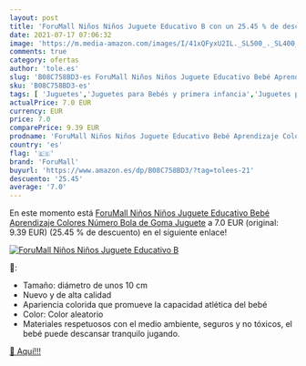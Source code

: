```yaml
---
layout: post
title: 'ForuMall Niños Niños Juguete Educativo B con un 25.45 % de descuento'
date: 2021-07-17 07:06:32
image: 'https://m.media-amazon.com/images/I/41xQFyxU2IL._SL500_._SL400_.jpg'
comments: true
category: ofertas
author: 'tole.es'
slug: 'B08C758BD3-es ForuMall Niños Niños Juguete Educativo Bebé Aprendizaje...'
sku: 'B08C758BD3-es'
tags: [ 'Juguetes','Juguetes para Bebés y primera infancia','Juguetes para bebés','Juguetes y juegos','Pelotas para bebés','bebé','forumall', ]
actualPrice: 7.0 EUR
currency: EUR
price: 7.0
comparePrice: 9.39 EUR
prodname: 'ForuMall Niños Niños Juguete Educativo Bebé Aprendizaje Colores Número Bola de Goma Juguete'
country: 'es'
flag: '🇪🇸'
brand: 'ForuMall'
buyurl: 'https://www.amazon.es/dp/B08C758BD3/?tag=tolees-21'
descuento: '25.45'
average: '7.0'
---
```


En este momento está [ForuMall Niños Niños Juguete Educativo Bebé Aprendizaje Colores Número Bola de Goma Juguete](https://www.amazon.es/dp/B08C758BD3/?tag=tolees-21) a 7.0 EUR (original: 9.39 EUR) (25.45 %  de descuento) en el siguiente enlace!

[![ForuMall Niños Niños Juguete Educativo B](https://m.media-amazon.com/images/I/41xQFyxU2IL._SL500_._SL400_.jpg)](https://www.amazon.es/dp/B08C758BD3/?tag=tolees-21)

🔎:

- Tamaño: diámetro de unos 10 cm
- Nuevo y de alta calidad
- Apariencia colorida que promueve la capacidad atlética del bebé
- Color: Color aleatorio
- Materiales respetuosos con el medio ambiente, seguros y no tóxicos, el bebé puede descansar tranquilo jugando.

[🛒 Aquí!!!](https://www.amazon.es/dp/B08C758BD3/?tag=tolees-21)
